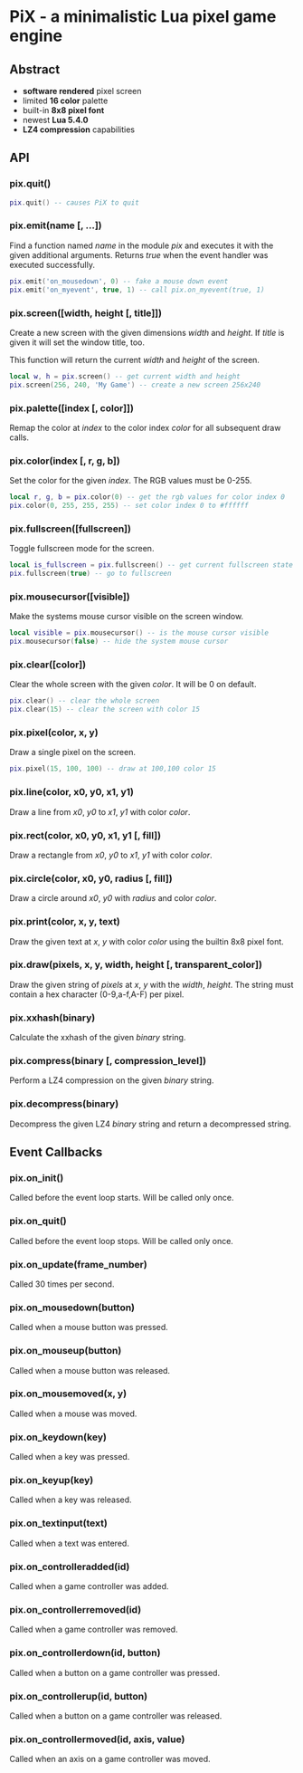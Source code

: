 # PiX - a minimalistic Lua pixel game engine

## Abstract

- **software rendered** pixel screen
- limited **16 color** palette
- built-in **8x8 pixel font**
- newest **Lua 5.4.0**
- **LZ4 compression** capabilities

## API

### pix.quit()
```lua
pix.quit() -- causes PiX to quit
```

### pix.emit(name [, ...])
Find a function named *name* in the module *pix* and executes it with the given additional arguments.
Returns *true* when the event handler was executed successfully.
```lua
pix.emit('on_mousedown', 0) -- fake a mouse down event
pix.emit('on_myevent', true, 1) -- call pix.on_myevent(true, 1)
```


### pix.screen([width, height [, title]])
Create a new screen with the given dimensions *width* and *height*. If *title* is given it will set the window title, too.

This function will return the current *width* and *height* of the screen.
```lua
local w, h = pix.screen() -- get current width and height
pix.screen(256, 240, 'My Game') -- create a new screen 256x240
```

### pix.palette([index [, color]])
Remap the color at *index* to the color index *color* for all subsequent draw calls.


### pix.color(index [, r, g, b])
Set the color for the given *index*. The RGB values must be 0-255.
```lua
local r, g, b = pix.color(0) -- get the rgb values for color index 0
pix.color(0, 255, 255, 255) -- set color index 0 to #ffffff
```


### pix.fullscreen([fullscreen])
Toggle fullscreen mode for the screen.
```lua
local is_fullscreen = pix.fullscreen() -- get current fullscreen state
pix.fullscreen(true) -- go to fullscreen
```


### pix.mousecursor([visible])
Make the systems mouse cursor visible on the screen window.
```lua
local visible = pix.mousecursor() -- is the mouse cursor visible
pix.mousecursor(false) -- hide the system mouse cursor
```


### pix.clear([color])
Clear the whole screen with the given *color*. It will be 0 on default.
```lua
pix.clear() -- clear the whole screen
pix.clear(15) -- clear the screen with color 15
```


### pix.pixel(color, x, y)
Draw a single pixel on the screen.
```lua
pix.pixel(15, 100, 100) -- draw at 100,100 color 15
```


### pix.line(color, x0, y0, x1, y1)
Draw a line from *x0*, *y0* to *x1*, *y1* with color *color*.


### pix.rect(color, x0, y0, x1, y1 [, fill])
Draw a rectangle from *x0*, *y0* to *x1*, *y1* with color *color*.


### pix.circle(color, x0, y0, radius [, fill])
Draw a circle around *x0*, *y0* with *radius* and color *color*.


### pix.print(color, x, y, text)
Draw the given text at *x*, *y* with color *color* using the builtin 8x8 pixel font.


### pix.draw(pixels, x, y, width, height [, transparent_color])
Draw the given string of *pixels* at *x*, *y* with the *width*, *height*.
The string must contain a hex character (0-9,a-f,A-F) per pixel.


### pix.xxhash(binary)
Calculate the xxhash of the given *binary* string.


### pix.compress(binary [, compression_level])
Perform a LZ4 compression on the given *binary* string.


### pix.decompress(binary)
Decompress the given LZ4 *binary* string and return a decompressed string.

## Event Callbacks

### pix.on_init()
Called before the event loop starts. Will be called only once.

### pix.on_quit()
Called before the event loop stops. Will be called only once.

### pix.on_update(frame_number)
Called 30 times per second.

### pix.on_mousedown(button)
Called when a mouse button was pressed.

### pix.on_mouseup(button)
Called when a mouse button was released.

### pix.on_mousemoved(x, y)
Called when a mouse was moved.

### pix.on_keydown(key)
Called when a key was pressed.

### pix.on_keyup(key)
Called when a key was released.

### pix.on_textinput(text)
Called when a text was entered.

### pix.on_controlleradded(id)
Called when a game controller was added.

### pix.on_controllerremoved(id)
Called when a game controller was removed.

### pix.on_controllerdown(id, button)
Called when a button on a game controller was pressed.

### pix.on_controllerup(id, button)
Called when a button on a game controller was released.

### pix.on_controllermoved(id, axis, value)
Called when an axis on a game controller was moved.
